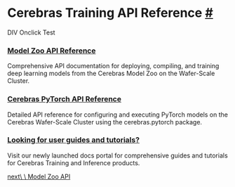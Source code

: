 # Cerebras Training API Reference [\#](https://training-api.cerebras.ai/en/latest/\#cerebras-training-api-reference "Permalink to this headline")

DIV Onclick Test

### [Model Zoo API Reference](https://training-api.cerebras.ai/en/latest/wsc/port/define-model/modules.html)

Comprehensive API documentation for deploying, compiling, and training deep learning models from the Cerebras Model Zoo on the Wafer-Scale Cluster.

### [Cerebras PyTorch API Reference](https://training-api.cerebras.ai/en/latest/wsc/api/cerebras_pytorch/index.html)

Detailed API reference for configuring and executing PyTorch models on the Cerebras Wafer-Scale Cluster using the cerebras.pytorch package.

### [Looking for user guides and tutorials?](https://docs.cerebras.ai/)

Visit our newly launched docs portal for comprehensive guides and tutorials for Cerebras Training and Inference products.

[next\\
\\
Model Zoo API](https://training-api.cerebras.ai/en/latest/wsc/port/define-model/modules.html "next page")